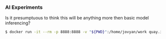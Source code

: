 ### AI Experiments

Is it presumptuous to think this will be anything more then basic model inferencing?

```sh
$ docker run -it --rm -p 8888:8888 -v "${PWD}":/home/jovyan/work quay.io/jupyter/tensorflow-notebook
```

